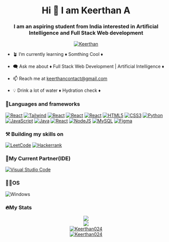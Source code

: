 <html>
  <body>
    <h1 align="center">Hi 👋 I am Keerthan A</h1>
    <h3 align="center">I am an aspiring student from India interested in Artificial Intelligence and Full Stack Web development</h3>
    <p align="center"> <a href="https://www.linkedin.com/in/keerthan0024/" target="_blank"><img src="https://img.shields.io/badge/LinkedIn-0077B5?style=for-the-badge&logo=linkedin&logoColor=white" alt="Keerthan" /></a> </p>

- 🪴 I’m currently learning ♦️ Somthing Cool ♦️

- 🗨️ Ask me about ♦️ Full Stack Web Development | Artificial Intelligence ♦️

- 📫 Reach me at keerthancontact@gmail.com

- 💡 Drink a lot of water ♦️ Hydration check ♦️
<h3 align-"left">📜Languages and frameworks</h3>

[![React](https://img.shields.io/badge/react-black?style=for-the-badge&logo=react)](https://github.com/Keerthan024)
[![Tailwind](https://img.shields.io/badge/tailwind-black?style=for-the-badge&logo=tailwind)](https://github.com/Keerthan024)
[![React](https://img.shields.io/badge/react-black?style=for-the-badge&logo=react)](https://github.com/Keerthan024)
[![React](https://img.shields.io/badge/react-black?style=for-the-badge&logo=react)](https://github.com/Keerthan024)
[![React](https://img.shields.io/badge/react-black?style=for-the-badge&logo=react)](https://github.com/Keerthan024)
[![HTML5](https://img.shields.io/badge/html5-black?style=for-the-badge&logo=html5)](https://github.com/Keerthan024)
[![CSS3](https://img.shields.io/badge/css3-black?style=for-the-badge&logo=css3)](https://github.com/Keerthan024)
[![Python](https://img.shields.io/badge/python-black?style=for-the-badge&logo=python)](https://github.com/Keerthan024)
[![JavaScript](https://img.shields.io/badge/javascript-black?style=for-the-badge&logo=javascript)](https://github.com/Keerthan024)
[![Java](https://img.shields.io/badge/Java-black?style=for-the-badge&logo=openjdk)](https://github.com/Keerthan024)
[![React](https://img.shields.io/badge/React-black?style=for-the-badge&logo=react)](https://github.com/Keerthan024)
[![NodeJS](https://img.shields.io/badge/node.js-black?style=for-the-badge&logo=node.js&logoColor=white)](https://github.com/Keerthan024)
[![MySQL](https://img.shields.io/badge/mysql-black.svg?style=for-the-badge&logo=mysql&logoColor=white)](https://github.com/Keerthan024)
[![Figma](https://img.shields.io/badge/figma-black.svg?style=for-the-badge&logo=figma&logoColor=white)](https://github.com/Keerthan024)
<h3 align-"left">⚒️ Building my skills on</h3>

[![LeetCode](https://img.shields.io/badge/LeetCode-black?style=for-the-badge&logo=LeetCode&logoColor=#d16c06)](https://leetcode.com/PmfY2qFRT6/)
[![Hackerrank](https://img.shields.io/badge/-Hackerrank-black?style=for-the-badge&logo=HackerRank&logoColor=white)](https://www.hackerrank.com/profile/keerthann004)


<h3 align-"left">🤝My Current Partner(IDE)</h3>

[![Visual Studio Code](https://img.shields.io/badge/Visual%20Studio%20Code-black.svg?style=for-the-badge&logo=visual-studio-code&logoColor=white)](https://github.com/Keerthan024)

<h3 align-"left">🧑‍💻OS</h3>

![Windows](https://img.shields.io/badge/Windows-black?style=for-the-badge&logo=Windows)

<h3 align-"left">🔥My Stats</h3>
<p align="center">
  <a href="https://github.com/Keerthan024">
    <img src="http://github-profile-summary-cards.vercel.app/api/cards/profile-details?username=Keerthan024&theme=algolia" />
  </a>
<!--   <a href="https://github.com/Keerthan024">
    <img src="https://github-readme-streak-stats.herokuapp.com/?user=Keerthan024&hide_border=true&card_width=338&theme=dark" />
  </a> -->
  <br/>
  <a href="https://github.com/Keerthan024">
    <img src="http://github-profile-summary-cards.vercel.app/api/cards/stats?username=Keerthan024&theme=dark" />
  </a>
    <br/>
  <a href="https://github.com/Keerthan024">
<img align="center" src="https://github-readme-stats.vercel.app/api?username=Keerthan024&show_icons=true&locale=en&theme=dark" alt="Keerthan024" />
  </a>
<br>
<a href="https://github.com/Keerthan024">
<img align="center" src="https://github-readme-stats.vercel.app/api/top-langs?username=Keerthan024&show_icons=true&locale=en&theme=dark&layout=compact" alt="Keerthan024">
</a>
